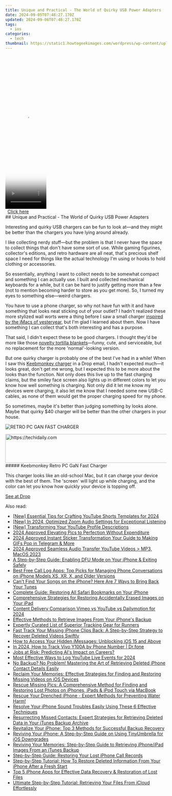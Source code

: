 ```yaml
---
title: Unique and Practical - The World of Quirky USB Power Adapters
date: 2024-09-05T07:48:27.170Z
updated: 2024-09-06T07:48:27.170Z
tags:
  - ios
categories:
  - tech
thumbnail: https://static1.howtogeekimages.com/wordpress/wp-content/uploads/2024/07/pxl_20240702_004649964-mp.jpg
---
```


<!-- affiliate ads begin -->
<span id="1976998">
					<video width="128" height="480" style="cursor:pointer"
           poster="//a.impactradius-go.com/display-clicktoplayimage/1976998.png"
           onclick="if(!this.playClicked){this.play();this.setAttribute('controls',true);this.playClicked=true;}">
	   <source src="//a.impactradius-go.com/display-ad/22993-1976998">
	   <img src="//a.impactradius-go.com/display-clicktoplayimage/1976998.png" style="border: none; height: 100%; width: 100%; object-fit: contain">
	</video>
	<div style="width:80px;text-align:center"><a href="javascript:window.open(decodeURIComponent('https%3A%2F%2Fhomestyler.sjv.io%2Fc%2F5597632%2F1976998%2F22993'), '_blank');void(0);">Click here</a></div>
</span>
<img height="0" width="0" src="https://imp.pxf.io/i/5597632/1976998/22993" style="position:absolute;visibility:hidden;" border="0" />
<!-- affiliate ads end -->
## Unique and Practical - The World of Quirky USB Power Adapters

Interesting and quirky USB chargers can be fun to look at—and they might be better than the chargers you have lying around already.

 I like collecting nerdy stuff—but the problem is that I never have the space to collect things that don't have some sort of use. While gaming figurines, collector's editions, and retro hardware are all neat, that's precious shelf space I need for things like the actual technology I'm using or hooks to hold clothing or accessories.

 So essentially, anything I want to collect needs to be somewhat compact and something I can actually use. I built and collected mechanical keyboards for a while, but it can be hard to justify getting more than a few (not to mention becoming harder to store as you get more). So, I turned my eyes to something else—weird chargers.

 You have to use a phone charger, so why not have fun with it and have something that looks neat sticking out of your outlet? I hadn't realized these more stylized wall worts were a thing before I saw a small charger [inspired by the iMacs of yesteryear](https://case-mate.com/products/fuel-30w-usb-c-wall-charger-electric-blue), but I'm glad I learned about them. Now I have something I can collect that's both interesting and has a purpose.

 That said, I didn't expect these to be good chargers. I thought they'd be more like those [novelty tortilla blankets](https://www.amazon.com/LetsFunny-Burrito-Tortilla-Blanket-Novelty/dp/B07YTWC6D7?tag=hotoge-20&ascsubtag=UUhtgUeUpU2003872&asc%5Frefurl=https%3A%2F%2Fwww.howtogeek.com%2Fi-love-quirky-usb-chargers-and-some-are-actually-useful%2F&asc%5Fcampaign=Authority)—funny, cute, and serviceable, but no replacement for the more 'normal'-looking version.

 But one quirky charger is probably one of the best I've had in a while! When I saw this [Keebmonkey charger](https://drop.com/buy/retro-pc-gan-fast-charger?searchId=282a868a33551f43f59e9306620bf2e1#signupv2) in a Drop email, I hadn't expected much—it looks great, don't get me wrong, but I expected this to be more about the looks than the function. Not only does this live up to the fast charging claims, but the smiley face screen also lights up in different colors to let you know how well something is charging. Not only did it let me know my devices were charging, it also let me know that I needed some new USB-C cables, as none of them would get the proper charging speed for my phone.

 So sometimes, maybe it's better than judging something by looks alone. Maybe that quirky $40 charger will be better than the other chargers in your house.

![RETRO PC GAN FAST CHARGER](https://static1.howtogeekimages.com/wordpress/wp-content/uploads/2024/07/retro-pc-gan-fast-charger.png) 

<!-- affiliate ads begin -->
<a href="https://aligracehair.sjv.io/c/5597632/1938721/19272" target="_top" id="1938721">
  <img src="//a.impactradius-go.com/display-ad/19272-1938721" border="0" alt="https://techidaily.com" width="728" height="90"/>
</a>
<img height="0" width="0" src="https://aligracehair.sjv.io/i/5597632/1938721/19272" style="position:absolute;visibility:hidden;" border="0" />
<!-- affiliate ads end -->
#####  Keebmonkey Retro PC GaN Fast Charger

This charger looks like an old-school Mac, but it can charge your device with the best of them. The 'screen' will light up while charging, and the color can let you know how quickly your device is topping off.

[See at Drop](https://drop.com/buy/retro-pc-gan-fast-charger?searchId=282a868a33551f43f59e9306620bf2e1#signupv2)

<ins class="adsbygoogle"
     style="display:block"
     data-ad-format="autorelaxed"
     data-ad-client="ca-pub-7571918770474297"
     data-ad-slot="1223367746"></ins>



<ins class="adsbygoogle"
     style="display:block"
     data-ad-client="ca-pub-7571918770474297"
     data-ad-slot="8358498916"
     data-ad-format="auto"
     data-full-width-responsive="true"></ins>

<span class="atpl-alsoreadstyle">Also read:</span>
<div><ul>
<li><a href="https://youtube-zero.techidaily.com/ssential-tips-for-crafting-youtube-shorts-templates-for-2024/"><u>[New] Essential Tips for Crafting YouTube Shorts Templates for 2024</u></a></li>
<li><a href="https://video-screen-grab.techidaily.com/new-in-2024-optimized-zoom-audio-settings-for-exceptional-listening/"><u>[New] In 2024, Optimized Zoom Audio Settings for Exceptional Listening</u></a></li>
<li><a href="https://facebook-video-share.techidaily.com/new-transforming-your-youtube-profile-descriptions/"><u>[New] Transforming Your YouTube Profile Descriptions</u></a></li>
<li><a href="https://fox-friendly.techidaily.com/2024-approved-elevating-pics-to-perfection-without-expenditure/"><u>2024 Approved  Elevating Pics to Perfection Without Expenditure</u></a></li>
<li><a href="https://extra-approaches.techidaily.com/2024-approved-instant-sticker-transformation-your-guide-to-making-gifs-pop-in-telegram-and-more/"><u>2024 Approved  Instant Sticker Transformation  Your Guide to Making GIFs Pop in Telegram & More</u></a></li>
<li><a href="https://youtube-help.techidaily.com/2024-approved-seamless-audio-transfer-youtube-videos-)-mp3-macos-2023/"><u>2024 Approved  Seamless Audio Transfer  YouTube Videos > MP3, MacOS 2023</u></a></li>
<li><a href="https://os-tips.techidaily.com/a-step-by-step-guide-enabling-dfu-mode-on-your-iphone-and-exiting-safely/"><u>A Step-by-Step Guide: Enabling DFU Mode on Your iPhone & Exiting Safely</u></a></li>
<li><a href="https://os-tips.techidaily.com/best-free-call-log-apps-top-picks-for-managing-phone-conversations-on-iphone-models-xs-xr-x-and-older-versions/"><u>Best Free Call Log Apps: Top Picks for Managing Phone Conversations on iPhone Models XS, XR, X, and Older Versions</u></a></li>
<li><a href="https://os-tips.techidaily.com/cant-find-your-songs-on-the-iphone-here-are-7-ways-to-bring-back-your-tunes/"><u>Can't Find Your Songs on the iPhone? Here Are 7 Ways to Bring Back Your Tunes</u></a></li>
<li><a href="https://os-tips.techidaily.com/complete-guide-restoring-all-safari-bookmarks-on-your-iphone/"><u>Complete Guide: Restoring All Safari Bookmarks on Your iPhone</u></a></li>
<li><a href="https://os-tips.techidaily.com/comprehensive-strategies-for-restoring-accidentally-erased-images-on-your-ipad/"><u>Comprehensive Strategies for Restoring Accidentally Erased Images on Your iPad</u></a></li>
<li><a href="https://youtube-videos.techidaily.com/content-delivery-comparison-vimeo-vs-youtube-vs-dailymotion-for-2024/"><u>Content Delivery Comparison  Vimeo vs YouTube vs Dailymotion for 2024</u></a></li>
<li><a href="https://os-tips.techidaily.com/effective-methods-to-retrieve-images-from-your-iphones-backup/"><u>Effective Methods to Retrieve Images From Your iPhone's Backup</u></a></li>
<li><a href="https://buynow-tips.techidaily.com/expertly-curated-list-of-superior-tracking-gear-for-runners/"><u>Expertly Curated List of Superior Tracking Gear for Runners</u></a></li>
<li><a href="https://os-tips.techidaily.com/fast-track-your-missing-iphone-clips-back-a-step-by-step-strategy-to-recover-deleted-videos-swiftly/"><u>Fast Track Your Missing iPhone Clips Back: A Step-by-Step Strategy to Recover Deleted Videos Swiftly</u></a></li>
<li><a href="https://os-tips.techidaily.com/how-to-access-your-hidden-imessages-unblocking-ios-15-and-above/"><u>How to Access Your Hidden iMessages: Unblocking iOS 15 and Above</u></a></li>
<li><a href="https://android-location-track.techidaily.com/in-2024-how-to-track-vivo-y100a-by-phone-number-drfone-by-drfone-virtual-android/"><u>In 2024, How to Track Vivo Y100A by Phone Number | Dr.fone</u></a></li>
<li><a href="https://tech-haven.techidaily.com/jobs-at-risk-predicting-ais-impact-on-careers/"><u>Jobs at Risk: Predicting AI's Impact on Careers?</u></a></li>
<li><a href="https://desktop-recording.techidaily.com/most-effective-ways-to-log-youtube-live-events-for-2024/"><u>Most Effective Ways to Log YouTube Live Events for 2024</u></a></li>
<li><a href="https://os-tips.techidaily.com/no-backup-no-problem-mastering-the-art-of-retrieving-deleted-iphone-contact-details-easily/"><u>No Backup? No Problem! Mastering the Art of Retrieving Deleted iPhone Contact Details Easily</u></a></li>
<li><a href="https://os-tips.techidaily.com/reclaim-your-memories-effective-strategies-for-finding-and-restoring-missing-videos-on-ios-devices/"><u>Reclaim Your Memories: Effective Strategies for Finding and Restoring Missing Videos on iOS Devices</u></a></li>
<li><a href="https://os-tips.techidaily.com/rescue-missing-pics-a-comprehensive-method-for-finding-and-restoring-lost-photos-on-iphones-ipads-and-ipod-touch-via-macbook/"><u>Rescue Missing Pics: A Comprehensive Method for Finding and Restoring Lost Photos on iPhones, iPads & iPod Touch via MacBook</u></a></li>
<li><a href="https://os-tips.techidaily.com/rescue-your-drenched-iphone-expert-methods-for-preventing-water-harm/"><u>Rescue Your Drenched iPhone - Expert Methods for Preventing Water Harm!</u></a></li>
<li><a href="https://os-tips.techidaily.com/resolve-your-iphone-sound-troubles-easily-using-these-6-effective-techniques/"><u>Resolve Your iPhone Sound Troubles Easily Using These 6 Effective Techniques</u></a></li>
<li><a href="https://os-tips.techidaily.com/resurrecting-missed-contacts-expert-strategies-for-retrieving-deleted-data-in-your-itunes-backup-archive/"><u>Resurrecting Missed Contacts: Expert Strategies for Retrieving Deleted Data in Your iTunes Backup Archive</u></a></li>
<li><a href="https://os-tips.techidaily.com/revitalize-your-iphone-top-3-methods-for-successful-backup-recovery/"><u>Revitalize Your iPhone: Top 3 Methods for Successful Backup Recovery</u></a></li>
<li><a href="https://os-tips.techidaily.com/reviving-your-iphone-a-step-by-step-guide-on-using-tinyumbrella-for-ios-downgrades/"><u>Reviving Your iPhone: A Step-by-Step Guide on Using TinyUmbrella for iOS Downgrades</u></a></li>
<li><a href="https://os-tips.techidaily.com/reviving-your-memories-step-by-step-guide-to-retrieving-iphoneipad-images-from-an-itunes-backup/"><u>Reviving Your Memories: Step-by-Step Guide to Retrieving iPhone/iPad Images From an iTunes Backup</u></a></li>
<li><a href="https://os-tips.techidaily.com/step-by-step-guide-restoring-your-lost-iphone-call-records/"><u>Step-by-Step Guide: Restoring Your Lost iPhone Call Records</u></a></li>
<li><a href="https://os-tips.techidaily.com/step-by-step-tutorial-how-to-restore-deleted-information-from-your-iphone-after-a-fresh-start/"><u>Step-by-Step Tutorial: How To Restore Deleted Information From Your iPhone After a Fresh Start</u></a></li>
<li><a href="https://os-tips.techidaily.com/top-5-iphone-apps-for-effective-data-recovery-and-restoration-of-lost-files/"><u>Top 5 iPhone Apps for Effective Data Recovery & Restoration of Lost Files</u></a></li>
<li><a href="https://os-tips.techidaily.com/ultimate-step-by-step-tutorial-retrieving-your-files-from-icloud-effortlessly/"><u>Ultimate Step-by-Step Tutorial: Retrieving Your Files From iCloud Effortlessly</u></a></li>
</ul></div>
